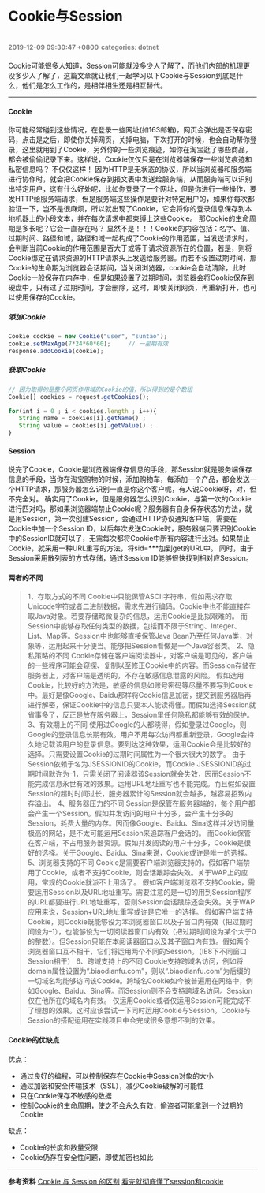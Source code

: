 # Cookie与Session
<font color=gray size=2>2019-12-09 09:30:47 +0800</font>
<font color=gray size=2>categories: dotnet</font>
---

Cookie可能很多人知道，Session可能就没多少人了解了，而他们内部的机理更没多少人了解了，这篇文章就让我们一起学习以下Cookie与Session到底是什么，他们是怎么工作的，是相伴相生还是相互替代。

---

#### Cookie

你可能经常碰到这些情况，在登录一些网址(如163邮箱)，网页会弹出是否保存密码，点击是之后，即使你关掉网页，关掉电脑，下次打开的时候，也会自动帮你登录，这里就用到了Cookie，另外你的一些浏览痕迹，如你在淘宝逛了哪些商品，都会被偷偷记录下来。这样说，Cookie仅仅只是在浏览器端保存一些浏览痕迹和私密信息吗？
不仅仅这样！
因为HTTP是无状态的协议，所以当浏览器和服务端进行协作时，就会把Cookie保存到报文表中发送给服务端，从而服务端可以识别出特定用户，这有什么好处呢，比如你登录了一个网址，但是你进行一些操作，要发HTTP给服务端请求，但是服务端这些操作是要针对特定用户的，如果你每次都验证一下，岂不是很麻烦，所以就出现了Cookie，它会将你的登录信息保存到本地机器上的小段文本，并在每次请求中都束缚上这些Cookie。
那Cookie的生命周期是多长呢？它会一直存在吗？
显然不是！！！Cookie的内容包括：名字、值、过期时间、路径和域，路径和域一起构成了Cookie的作用范围，当发送请求时，会判断当前Cookie的作用范围是否大于或等于请求资源所在的位置，若是，则将Cookie绑定在请求资源的HTTP请求头上发送给服务器。而若不设置过期时间，那Cookie的生命期为浏览器会话期间，当关闭浏览器，cookie会自动清除，此时Cookie一般保存在内存中，但是如果设置了过期时间，浏览器会将Cookie保存到硬盘中，只有过了过期时间，才会删除，这时，即使关闭网页，再重新打开，也可以使用保存的Cookie。
##### 添加Cookie
```javascript
Cookie cookie = new Cookie("user", "suntao");
cookie.setMaxAge(7*24*60*60);     // 一星期有效
response.addCookie(cookie);
```

##### 获取Cookie
```javascript
// 因为取得的是整个网页作用域的Cookie的值，所以得到的是个数组
Cookie[] cookies = request.getCookies();

for(int i = 0 ; i < cookies.length ; i++){
   String name = cookies[i].getName() ;
   String value = cookies[i].getValue() ;
}    
```
#### Session
说完了Cookie，Cookie是浏览器端保存信息的手段，那Session就是服务端保存信息的手段，当你在淘宝购物的时候，添加购物车，每添加一个产品，都会发送一个HTTP请求，那服务器怎么识别一直是你这个客户呢，有人说Cookie呀，对，但不完全对。
确实用了Cookie，但是服务器怎么识别Cookie，与第一次的Cookie进行匹对吗，那如果浏览器端禁止Cookie呢？服务器有自身保存状态的方法，就是用Session，第一次创建Session，会通过HTTP协议通知客户端，需要在Cookie中加一个Session ID，以后每次发送Cookie时，服务器端只要识别Cookie中的SessionID就可以了，无需每次都将Cookie中所有内容进行比对。如果禁止Cookie，就采用一种URL重写的方法，将sid=***加到get的URL中。
同时，由于Session采用散列表的方式存储，通过Session ID能够很快找到相对应Session。

#### 两者的不同
>1、存取方式的不同
Cookie中只能保管ASCII字符串，假如需求存取Unicode字符或者二进制数据，需求先进行编码。Cookie中也不能直接存取Java对象。若要存储略微复杂的信息，运用Cookie是比拟艰难的。
而Session中能够存取任何类型的数据，包括而不限于String、Integer、List、Map等。Session中也能够直接保管Java Bean乃至任何Java类，对象等，运用起来十分便当。能够把Session看做是一个Java容器类。
2、隐私策略的不同
Cookie存储在客户端阅读器中，对客户端是可见的，客户端的一些程序可能会窥探、复制以至修正Cookie中的内容。而Session存储在服务器上，对客户端是透明的，不存在敏感信息泄露的风险。
假如选用Cookie，比较好的方法是，敏感的信息如账号密码等尽量不要写到Cookie中。最好是像Google、Baidu那样将Cookie信息加密，提交到服务器后再进行解密，保证Cookie中的信息只要本人能读得懂。而假如选择Session就省事多了，反正是放在服务器上，Session里任何隐私都能够有效的保护。
3、有效期上的不同
使用过Google的人都晓得，假如登录过Google，则Google的登录信息长期有效。用户不用每次访问都重新登录，Google会持久地记载该用户的登录信息。要到达这种效果，运用Cookie会是比较好的选择。只需要设置Cookie的过期时间属性为一个很大很大的数字。
由于Session依赖于名为JSESSIONID的Cookie，而Cookie JSESSIONID的过期时间默许为–1，只需关闭了阅读器该Session就会失效，因而Session不能完成信息永世有效的效果。运用URL地址重写也不能完成。而且假如设置Session的超时时间过长，服务器累计的Session就会越多，越容易招致内存溢出。
4、服务器压力的不同
Session是保管在服务器端的，每个用户都会产生一个Session。假如并发访问的用户十分多，会产生十分多的Session，耗费大量的内存。因而像Google、Baidu、Sina这样并发访问量极高的网站，是不太可能运用Session来追踪客户会话的。
而Cookie保管在客户端，不占用服务器资源。假如并发阅读的用户十分多，Cookie是很好的选择。关于Google、Baidu、Sina来说，Cookie或许是唯一的选择。
5、浏览器支持的不同
Cookie是需要客户端浏览器支持的。假如客户端禁用了Cookie，或者不支持Cookie，则会话跟踪会失效。关于WAP上的应用，常规的Cookie就派不上用场了。
假如客户端浏览器不支持Cookie，需要运用Session以及URL地址重写。需要注意的是一切的用到Session程序的URL都要进行URL地址重写，否则Session会话跟踪还会失效。关于WAP应用来说，Session+URL地址重写或许是它唯一的选择。
假如客户端支持Cookie，则Cookie既能够设为本浏览器窗口以及子窗口内有效（把过期时间设为–1），也能够设为一切阅读器窗口内有效（把过期时间设为某个大于0的整数）。但Session只能在本阅读器窗口以及其子窗口内有效。假如两个浏览器窗口互不相干，它们将运用两个不同的Session。（IE8下不同窗口Session相干）
6、跨域支持上的不同
Cookie支持跨域名访问，例如将domain属性设置为“.biaodianfu.com”，则以“.biaodianfu.com”为后缀的一切域名均能够访问该Cookie。跨域名Cookie如今被普遍用在网络中，例如Google、Baidu、Sina等。而Session则不会支持跨域名访问。Session仅在他所在的域名内有效。
仅运用Cookie或者仅运用Session可能完成不了理想的效果。这时应该尝试一下同时运用Cookie与Session。Cookie与Session的搭配运用在实践项目中会完成很多意想不到的效果。
#### Cookie的优缺点
优点：
+ 通过良好的编程，可以控制保存在Cookie中Session对象的大小
+ 通过加密和安全传输技术（SSL），减少Cookie破解的可能性
+ 只在Cookie保存不敏感的数据
+ 控制Cookie的生命周期，使之不会永久有效，偷盗者可能拿到一个过期的Cookie

缺点：
+ Cookie的长度和数量受限
+ Cookie仍存在安全性问题，即使加密也如此

---

**参考资料**
[Cookie 与 Session 的区别](https://juejin.im/entry/5766c29d6be3ff006a31b84e)
[看完就彻底懂了session和cookie](https://www.jianshu.com/p/25802021be63)